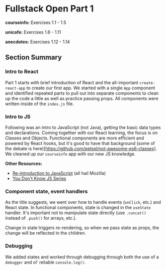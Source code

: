# Fullstack Open Part 1

**courseinfo:** Exercises 1.1 - 1.5

**unicafe:** Exercises 1.6 - 1.11

**anecdotes:** Exercises 1.12 - 1.14

## Section Summary

### Intro to React

Part 1 starts with brief introduction of React and the all-important `create-react-app` to create our first app. We started with a single `App` component and identified repeated parts to pull out into separate components to clean up the code a little as well as practice passing props. All components were written inside of the `index.js` file.

### Intro to JS

Following was an intro to JavaScript (not Java), getting the basic data types and declarations. Coming together with our React learning, the focus is on Classes and Objects. Functional components are more efficient and powered by React hooks, but it's good to have that background (some of the debate is here)[https://github.com/petsel/not-awesome-es6-classes]. We cleaned up our `courseinfo` app with our new JS knowledge.

**Other Resources:**
- [Re-introduction to JavaScript](https://developer.mozilla.org/en-US/docs/Web/JavaScript/A_re-introduction_to_JavaScript) (all hail Mozilla)
- [You Don't Know JS Series](https://github.com/getify/You-Dont-Know-JS)

### Component state, event handlers

As the title suggests, we went over how to handle events (`onClick`, etc.) and React state. In functional components, state is changed in the `useState` handler. It's important not to manipulate state directly (use `.concat()` instead of `.push()` for arrays, etc.).

Change in state triggers re-rendering, so when we pass state as props, the change will be reflected in the children.

### Debugging

We added states and worked through debugging through both the use of a `debugger` and ol' reliable `console.log()`.
